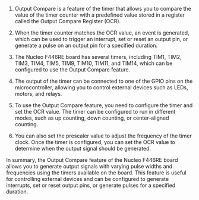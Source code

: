 1. Output Compare is a feature of the timer that allows you to compare the value of the timer counter with a predefined value stored in a register called the Output Compare Register (OCR).    
2. When the timer counter matches the OCR value, an event is generated, which can be used to trigger an interrupt, set or reset an output pin, or generate a pulse on an output pin for a        specified duration.  

3. The Nucleo F446RE board has several timers, including TIM1, TIM2, TIM3, TIM4, TIM5, TIM9, TIM10, TIM11, and TIM14, which can be configured to use the Output Compare feature.  
4. The output of the timer can be connected to one of the GPIO pins on the microcontroller, allowing you to control external devices such as LEDs, motors, and relays.  

5. To use the Output Compare feature, you need to configure the timer and set the OCR value. The timer can be configured to run in different modes, such as up counting, down counting, or        center-aligned counting.  
6. You can also set the prescaler value to adjust the frequency of the timer clock. Once the timer is configured, you can set the OCR value to determine when the output signal should be        generated.  

In summary, the Output Compare feature of the Nucleo F446RE board allows you to generate output signals with varying pulse widths and frequencies using the timers available on the board. This feature is useful for controlling external devices and can be configured to generate interrupts, set or reset output pins, or generate pulses for a specified duration.  
